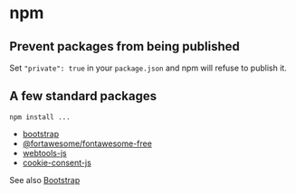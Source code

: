 # npm

## Prevent packages from being published

Set `"private": true` in your `package.json` and npm will refuse to publish it.

## A few standard packages

`npm install ...`

- [bootstrap](https://www.npmjs.com/package/bootstrap)
- [@fortawesome/fontawesome-free](https://www.npmjs.com/package/@fortawesome/fontawesome-free)
- [webtools-js](https://www.npmjs.com/package/webtools-js)
- [cookie-consent-js](https://www.npmjs.com/package/cookie-consent-js)

See also [Bootstrap](Bootstrap)